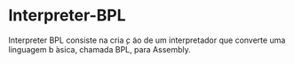 # Interpreter-BPL
Interpreter BPL consiste na cria ̧c ̃ao de um interpretador que converte uma linguagem b ́asica, chamada BPL, para Assembly.
